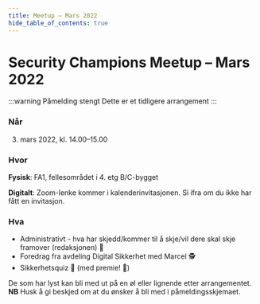 ```yaml
---
title: Meetup – Mars 2022
hide_table_of_contents: true
---
```


# Security Champions Meetup – Mars 2022

:::warning Påmelding stengt
Dette er et tidligere arrangement
:::

### Når

3. mars 2022, kl. 14.00–15.00

### Hvor

**Fysisk**: FA1, fellesområdet i 4. etg B/C-bygget

**Digitalt**: Zoom-lenke kommer i kalenderinvitasjonen. Si ifra om du ikke har fått en invitasjon.

### Hva

- Administrativt - hva har skjedd/kommer til å skje/vil dere skal skje framover (redaksjonen) 📯
- Foredrag fra avdeling Digital Sikkerhet med Marcel 🕵️
- Sikkerhetsquiz 🧠 (med premie! 🤩)

De som har lyst kan bli med ut på en øl eller lignende etter arrangementet. **NB** Husk å gi beskjed om at du ønsker å bli med i påmeldingsskjemaet.
